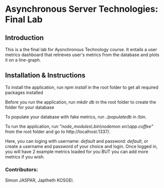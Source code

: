 <h1>Asynchronous Server Technologies: Final Lab</h1>

<h2>Introduction</h2>

<p>This is a the final lab for Aysnchronous Technology course. It entails a user metrics dashboard that retrieves user's metrics from the database and plots it on a line-graph.</p>

<h2>Installation & Instructions</h2>

<p>To install the application, run <em>npm install</em> in the root folder to get all required packages installed</p>
<p>Before you run the application, run <em>mkdir db</em> in the root folder to create the folder for your database</p>
<p>To populate your database with fake metrics, run <em>./populatedb</em> in /bin.</p>
<p>To run the application, run <em>"node_modules\.bin\nodemon src\app.coffee"</em> from the root folder and go to http://localhost:1337/.</p> 
<p>Here, you can loging with username: <em>default</em> and password: <em>default</em>, or create a username and password of your choice and login. Once logged in, you will have 2 example metrics loaded for you BUT you can add more metrics if you wish.</p>


<h3>Contributors: </h3><p>Simon JASPAR, Japtheth KOSGEI.</p>

